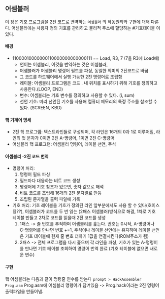 ## 어셈블러

이 장은 기호 프로그램을 2진 코드로 변역하는 `어셈블러` 의 작동원리와 구현에 대해 다룬다.
어셈블러에는 사용자 정의 기호를 관리하고 물리적 주소에 할당하는 #기호테이블 이 있다.

#### 배경 
- 11000010000000110000000000000111 == Load, R3, 7 (7을 R3에 Load해)	
	- 언어는 어셈블리, 이것을 번역하는 것은 어셈블러,
	- 어셈블러가 어셈블리 명령어 필드를 파싱, 동일한 의미의 2진코드로 바꿈
	- 그 코드를 하드웨어에서 실행 가능한 2진 명령어로 조립함
	- 레이블: 어셈블리 프로그램은 코드 . 내 위치를 표시하기 위해 기호를 정의하고 사용한다.(LOOP, END)
	- 변수: 어셈블리는 기호 변수를 정의하고 사용할 수 있다. (i, sum)
	- 선언 기호: 미리 선언된 기호를 사용해 컴퓨터 메모리의 특정 주소를 참조할 수 있다. (SCREEN, KBD)
#### 핵 기계어 명세
- 2진 핵 프로그램: 텍스트라인들로 구성되며, 각 라인은 16개의 0과 1로 이루어짐, 라인의 첫 문자가 0이면 2진 A-명령어, 1이면 2진 C-명령어
- 어셈블리 핵 프로그램: 어셈블리 명렁어, 레이블 선언, 주석

#### 어셈블리 -2진 코드 번역
- 명령어 처리: 
  1) 명령어 필드 파싱
  2) 필드마다 대응하는 비트 코드 생성
  3) 명령어에 기호 참조가 있으면, 숫자 값으로 해석
  4) 비트 코드를 조립해 16개의 2진 문자열로 만듬
  5) 조립된 문자열을 출력 파일에 기록
- 기호 처리: 기호 레이블을 기호가 정의된 라인 앞부분에서도 사용 할 수 있다(호이스팅??), 어셈블러가 코드를 두 번 읽는 (2패스 어셈블러)방식으로 해결, 1차로 기호 테이블 만들고 2차로 코드를 읽을때 2진 코드를 생성
  1) 1패스 -> 줄 번호를 추적하며 어셈블리를 훑는다. 번호는 0시작, A-명령어나 C-명령어를 만나면 번호 +=1, 주석이나 레이블 선언에는 유지하며 레이블 선언은 기호 테이블에 현재 줄 번호 더하기 1값을 연결시킨다(ROM주소가 됨)
  2) 2패스 -> 전체 프로그램을 다시 훑으며 각 라인을 파싱, 기호가 있는 A-명령어를 만나면 기호 테이블 조회하여 명령어 번역 완료 (기호 테이블에 없으면 새로운 변수)

#### 구현
핵 어셈블러는 다음과 같이 명령줄 인수를 받는다
`prompt > HackAssembler Prog.asm` Prog.asm에 어셈블리 명령어가 담겨있음 -> Prog.hack이라는 2진 명령어 출력파일을 만들어냄.
